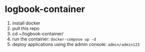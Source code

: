 # logbook-container

1. install docker
2. pull this repo
3. cd ~/logbook-container/
4. run the container:
`docker-compose up -d`
5. deploy applications using the admin console: `admin/admin123`
